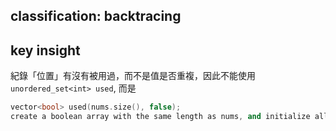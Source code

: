 ## classification: backtracing

## key insight

紀錄「位置」有沒有被用過，而不是值是否重複，因此不能使用 `unordered_set<int> used`, 而是
```cpp 
vector<bool> used(nums.size(), false);
create a boolean array with the same length as nums, and initialize all values to false (indicating that none of the elements have been used at the beginning.)
```
